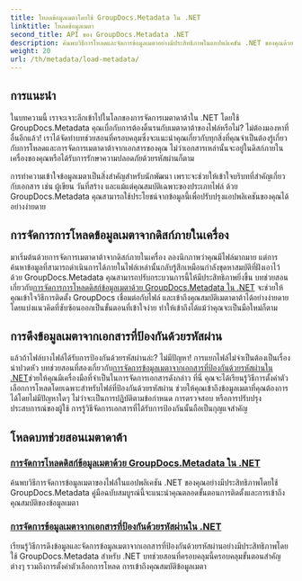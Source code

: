 ```yaml
---
title: โหลดข้อมูลเมตาโดยใช้ GroupDocs.Metadata ใน .NET
linktitle: โหลดข้อมูลเมตา
second_title: API ของ GroupDocs.Metadata .NET
description: ค้นพบวิธีการโหลดและจัดการข้อมูลเมตาอย่างมีประสิทธิภาพในแอปพลิเคชัน .NET ของคุณด้วย GroupDocs.Metadata
weight: 20
url: /th/metadata/load-metadata/
---
```

## การแนะนำ

ในบทความนี้ เราจะเจาะลึกเข้าไปในโลกของการจัดการเมตาดาต้าใน .NET โดยใช้ GroupDocs.Metadata คุณเบื่อกับการต้องดิ้นรนกับเมตาดาต้าของไฟล์หรือไม่? ไม่ต้องมองหาที่อื่นอีกแล้ว! เราได้จัดทำบทช่วยสอนที่ครอบคลุมซึ่งจะแนะนำคุณเกี่ยวกับทุกสิ่งที่คุณจำเป็นต้องรู้เกี่ยวกับการโหลดและการจัดการเมตาดาต้าจากเอกสารของคุณ ไม่ว่าเอกสารเหล่านั้นจะอยู่ในดิสก์ภายในเครื่องของคุณหรือได้รับการรักษาความปลอดภัยด้วยรหัสผ่านก็ตาม 

การทำความเข้าใจข้อมูลเมตาเป็นสิ่งสำคัญสำหรับนักพัฒนา เพราะจะช่วยให้เข้าใจบริบทที่สำคัญเกี่ยวกับเอกสาร เช่น ผู้เขียน วันที่สร้าง และแม้แต่คุณสมบัติเฉพาะของประเภทไฟล์ ด้วย GroupDocs.Metadata คุณสามารถใช้ประโยชน์จากข้อมูลนี้เพื่อปรับปรุงแอปพลิเคชันของคุณได้อย่างง่ายดาย

## การจัดการการโหลดข้อมูลเมตาจากดิสก์ภายในเครื่อง
มาเริ่มต้นด้วยการจัดการเมตาดาต้าจากดิสก์ภายในเครื่อง ลองนึกภาพว่าคุณมีไฟล์มากมาย แต่การค้นหาข้อมูลที่สามารถดำเนินการได้ภายในไฟล์เหล่านั้นกลับรู้สึกเหมือนกำลังขุดหาสมบัติที่ฝังเอาไว้ ด้วย GroupDocs.Metadata คุณสามารถปรับกระบวนการนี้ให้มีประสิทธิภาพยิ่งขึ้น บทช่วยสอนเกี่ยวกับ[การจัดการการโหลดดิสก์ข้อมูลเมตาด้วย GroupDocs.Metadata ใน .NET](./handling-metadata-local-disk/) จะช่วยให้คุณเข้าใจวิธีการติดตั้ง GroupDocs เชื่อมต่อกับไฟล์ และเข้าถึงคุณสมบัติเมตาดาต้าได้อย่างง่ายดาย โดยแบ่งแนวคิดที่ซับซ้อนออกเป็นขั้นตอนที่เข้าใจง่าย ทำให้เข้าถึงได้แม้ว่าคุณจะเป็นมือใหม่ก็ตาม

## การดึงข้อมูลเมตาจากเอกสารที่ป้องกันด้วยรหัสผ่าน
 แล้วถ้าไฟล์บางไฟล์ได้รับการป้องกันด้วยรหัสผ่านล่ะ? ไม่มีปัญหา! การแยกไฟล์ไม่จำเป็นต้องเป็นเรื่องน่าปวดหัว บทช่วยสอนที่สองเกี่ยวกับ[การจัดการข้อมูลเมตาจากเอกสารที่ป้องกันด้วยรหัสผ่านใน .NET](./handling-metadata-from-password-protected-document/)ช่วยให้คุณมีเครื่องมือที่จำเป็นในการจัดการเอกสารดังกล่าว ที่นี่ คุณจะได้เรียนรู้วิธีการตั้งค่าตัวเลือกการโหลดโดยเฉพาะสำหรับไฟล์ที่ป้องกันด้วยรหัสผ่าน ช่วยให้คุณเข้าถึงข้อมูลเมตาที่คุณต้องการได้โดยไม่มีปัญหาใดๆ ไม่ว่าจะเป็นการปฏิบัติตามข้อกำหนด การตรวจสอบ หรือการปรับปรุงประสบการณ์ของผู้ใช้ การรู้วิธีจัดการเอกสารที่ได้รับการป้องกันนั้นถือเป็นกุญแจสำคัญ

## โหลดบทช่วยสอนเมตาดาต้า
### [การจัดการโหลดดิสก์ข้อมูลเมตาด้วย GroupDocs.Metadata ใน .NET](./handling-metadata-local-disk/)
ค้นพบวิธีการจัดการข้อมูลเมตาของไฟล์ในแอปพลิเคชัน .NET ของคุณอย่างมีประสิทธิภาพโดยใช้ GroupDocs.Metadata คู่มือฉบับสมบูรณ์นี้จะแนะนำคุณตลอดขั้นตอนการติดตั้งและการเข้าถึงคุณสมบัติของข้อมูลเมตา
### [การจัดการข้อมูลเมตาจากเอกสารที่ป้องกันด้วยรหัสผ่านใน .NET](./handling-metadata-from-password-protected-document/)
เรียนรู้วิธีการดึงข้อมูลและจัดการข้อมูลเมตาจากเอกสารที่ป้องกันด้วยรหัสผ่านอย่างมีประสิทธิภาพโดยใช้ GroupDocs.Metadata สำหรับ .NET บทช่วยสอนที่ครอบคลุมนี้ครอบคลุมขั้นตอนสำคัญต่างๆ รวมถึงการตั้งค่าตัวเลือกการโหลด การเข้าถึงคุณสมบัติข้อมูลเมตา